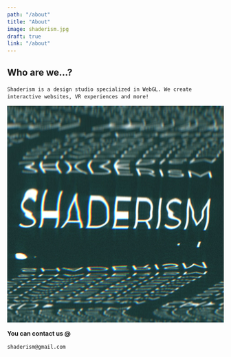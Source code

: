 ```yaml
---
path: "/about"
title: "About"
image: shaderism.jpg
draft: true
link: "/about"
---
```


## Who are we...?

`
Shaderism is a design studio specialized in WebGL.
We create interactive websites, VR experiences and more!
`

![Shaderism Logo](shaderism.jpg)

**You can contact us @**
```
shaderism@gmail.com
```
